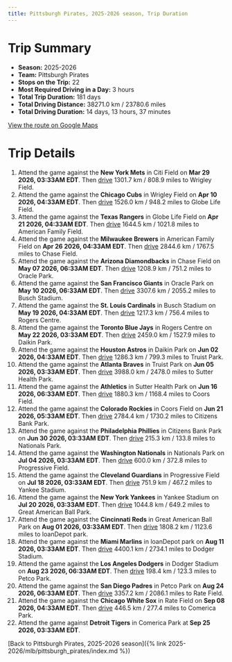 ```yaml
---
title: Pittsburgh Pirates, 2025-2026 season, Trip Duration
---
```


# Trip Summary
- **Season:** 2025-2026
- **Team:** Pittsburgh Pirates
- **Stops on the Trip:** 22
- **Most Required Driving in a Day:** 3 hours
- **Total Trip Duration:** 181 days
- **Total Driving Distance:** 38271.0 km / 23780.6 miles
- **Total Driving Duration:** 14 days, 13 hours, 37 minutes

[View the route on Google Maps](https://www.google.com/maps/dir/Citi+Field+Flushing/Wrigley+Field+Chicago/Globe+Life+Field+Arlington/American+Family+Field+Milwaukee/Chase+Field+Phoenix/Oracle+Park+San+Francisco/Busch+Stadium+St.+Louis/Rogers+Centre+Toronto/Daikin+Park+Houston/Truist+Park+Atlanta/Sutter+Health+Park+Sacramento/Coors+Field+Denver/Citizens+Bank+Park+Philadelphia/Nationals+Park+Washington/Progressive+Field+Cleveland/Yankee+Stadium+Bronx/Great+American+Ball+Park+Cincinnati/loanDepot+park+Miami/Dodger+Stadium+Los+Angeles/Petco+Park+San+Diego/Rate+Field+Chicago/Comerica+Park+Detroit)

# Trip Details
1. Attend the game against the **New York Mets** in Citi Field on **Mar 29 2026, 03:33AM EDT**. Then [drive](https://www.google.com/maps/dir/Citi+Field+Flushing/Wrigley+Field+Chicago) 1301.7 km / 808.9 miles to Wrigley Field.
2. Attend the game against the **Chicago Cubs** in Wrigley Field on **Apr 10 2026, 04:33AM EDT**. Then [drive](https://www.google.com/maps/dir/Wrigley+Field+Chicago/Globe+Life+Field+Arlington) 1526.0 km / 948.2 miles to Globe Life Field.
3. Attend the game against the **Texas Rangers** in Globe Life Field on **Apr 21 2026, 04:33AM EDT**. Then [drive](https://www.google.com/maps/dir/Globe+Life+Field+Arlington/American+Family+Field+Milwaukee) 1644.5 km / 1021.8 miles to American Family Field.
4. Attend the game against the **Milwaukee Brewers** in American Family Field on **Apr 26 2026, 04:33AM EDT**. Then [drive](https://www.google.com/maps/dir/American+Family+Field+Milwaukee/Chase+Field+Phoenix) 2844.6 km / 1767.5 miles to Chase Field.
5. Attend the game against the **Arizona Diamondbacks** in Chase Field on **May 07 2026, 06:33AM EDT**. Then [drive](https://www.google.com/maps/dir/Chase+Field+Phoenix/Oracle+Park+San+Francisco) 1208.9 km / 751.2 miles to Oracle Park.
6. Attend the game against the **San Francisco Giants** in Oracle Park on **May 10 2026, 06:33AM EDT**. Then [drive](https://www.google.com/maps/dir/Oracle+Park+San+Francisco/Busch+Stadium+St.+Louis) 3307.6 km / 2055.2 miles to Busch Stadium.
7. Attend the game against the **St. Louis Cardinals** in Busch Stadium on **May 19 2026, 04:33AM EDT**. Then [drive](https://www.google.com/maps/dir/Busch+Stadium+St.+Louis/Rogers+Centre+Toronto) 1217.3 km / 756.4 miles to Rogers Centre.
8. Attend the game against the **Toronto Blue Jays** in Rogers Centre on **May 22 2026, 03:33AM EDT**. Then [drive](https://www.google.com/maps/dir/Rogers+Centre+Toronto/Daikin+Park+Houston) 2459.0 km / 1527.9 miles to Daikin Park.
9. Attend the game against the **Houston Astros** in Daikin Park on **Jun 02 2026, 04:33AM EDT**. Then [drive](https://www.google.com/maps/dir/Daikin+Park+Houston/Truist+Park+Atlanta) 1286.3 km / 799.3 miles to Truist Park.
10. Attend the game against the **Atlanta Braves** in Truist Park on **Jun 05 2026, 03:33AM EDT**. Then [drive](https://www.google.com/maps/dir/Truist+Park+Atlanta/Sutter+Health+Park+Sacramento) 3988.0 km / 2478.0 miles to Sutter Health Park.
11. Attend the game against the **Athletics** in Sutter Health Park on **Jun 16 2026, 06:33AM EDT**. Then [drive](https://www.google.com/maps/dir/Sutter+Health+Park+Sacramento/Coors+Field+Denver) 1880.3 km / 1168.4 miles to Coors Field.
12. Attend the game against the **Colorado Rockies** in Coors Field on **Jun 21 2026, 05:33AM EDT**. Then [drive](https://www.google.com/maps/dir/Coors+Field+Denver/Citizens+Bank+Park+Philadelphia) 2784.4 km / 1730.2 miles to Citizens Bank Park.
13. Attend the game against the **Philadelphia Phillies** in Citizens Bank Park on **Jun 30 2026, 03:33AM EDT**. Then [drive](https://www.google.com/maps/dir/Citizens+Bank+Park+Philadelphia/Nationals+Park+Washington) 215.3 km / 133.8 miles to Nationals Park.
14. Attend the game against the **Washington Nationals** in Nationals Park on **Jul 04 2026, 03:33AM EDT**. Then [drive](https://www.google.com/maps/dir/Nationals+Park+Washington/Progressive+Field+Cleveland) 600.0 km / 372.8 miles to Progressive Field.
15. Attend the game against the **Cleveland Guardians** in Progressive Field on **Jul 18 2026, 03:33AM EDT**. Then [drive](https://www.google.com/maps/dir/Progressive+Field+Cleveland/Yankee+Stadium+Bronx) 751.9 km / 467.2 miles to Yankee Stadium.
16. Attend the game against the **New York Yankees** in Yankee Stadium on **Jul 20 2026, 03:33AM EDT**. Then [drive](https://www.google.com/maps/dir/Yankee+Stadium+Bronx/Great+American+Ball+Park+Cincinnati) 1044.8 km / 649.2 miles to Great American Ball Park.
17. Attend the game against the **Cincinnati Reds** in Great American Ball Park on **Aug 01 2026, 03:33AM EDT**. Then [drive](https://www.google.com/maps/dir/Great+American+Ball+Park+Cincinnati/loanDepot+park+Miami) 1808.2 km / 1123.6 miles to loanDepot park.
18. Attend the game against the **Miami Marlins** in loanDepot park on **Aug 11 2026, 03:33AM EDT**. Then [drive](https://www.google.com/maps/dir/loanDepot+park+Miami/Dodger+Stadium+Los+Angeles) 4400.1 km / 2734.1 miles to Dodger Stadium.
19. Attend the game against the **Los Angeles Dodgers** in Dodger Stadium on **Aug 23 2026, 06:33AM EDT**. Then [drive](https://www.google.com/maps/dir/Dodger+Stadium+Los+Angeles/Petco+Park+San+Diego) 198.4 km / 123.3 miles to Petco Park.
20. Attend the game against the **San Diego Padres** in Petco Park on **Aug 24 2026, 06:33AM EDT**. Then [drive](https://www.google.com/maps/dir/Petco+Park+San+Diego/Rate+Field+Chicago) 3357.2 km / 2086.1 miles to Rate Field.
21. Attend the game against the **Chicago White Sox** in Rate Field on **Sep 08 2026, 04:33AM EDT**. Then [drive](https://www.google.com/maps/dir/Rate+Field+Chicago/Comerica+Park+Detroit) 446.5 km / 277.4 miles to Comerica Park.
22. Attend the game against **Detroit Tigers** in Comerica Park at **Sep 25 2026, 03:33AM EDT**.

[Back to Pittsburgh Pirates, 2025-2026 season]({% link 2025-2026/mlb/pittsburgh_pirates/index.md %})
